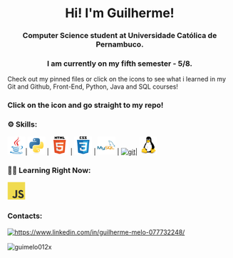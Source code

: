 <h1 align="center">Hi! I'm Guilherme!</h1>
<h3 align="center">Computer Science student at Universidade Católica de Pernambuco.</h3>
<h3 align="center">I am currently on my fifth semester -  5/8.</h3>

<p align="left">Check out my pinned files or click on the icons to see what i learned in my Git and Github, Front-End, Python, Java and SQL courses!</p>

<h3 align="left">Click on the icon and go straight to my repo!</h3>
<p align="left">
</p>

<h3 align="left"> ⚙️ Skills:</h3>



<p align="left"> <a href="https://github.com/GuiMelo012x/Curso-Java" target="_blank" rel="noreferrer"><img src="https://raw.githubusercontent.com/devicons/devicon/master/icons/java/java-original.svg" alt="java" width="40" height="40"/><a/>|<a href="https://github.com/GuiMelo012x/Curso-Python" target="_blank" rel="noreferrer"><img src="https://raw.githubusercontent.com/devicons/devicon/master/icons/python/python-original.svg" alt="python" width="40" height="40"/></a> | <a href="https://github.com/GuiMelo012x/Formacao-Front-End-HTML-CSS-JavaScript" target="_blank" rel="noreferrer"><img src="https://raw.githubusercontent.com/devicons/devicon/master/icons/html5/html5-original-wordmark.svg" alt="html5" width="40" height="40"/></a> | <a href="https://github.com/GuiMelo012x/Formacao-Front-End-HTML-CSS-JavaScript" target="_blank" rel="noreferrer"><img src="https://raw.githubusercontent.com/devicons/devicon/master/icons/css3/css3-original-wordmark.svg" alt="css3" width="40" height="40"/></a> | <a href="https://github.com/GuiMelo012x/Curso-Banco-de-Dados-SQL" target="_blank" rel="noreferrer"><img src="https://raw.githubusercontent.com/devicons/devicon/master/icons/mysql/mysql-original-wordmark.svg" alt="mysql" width="40" height="40"/></a> | <a href="https://github.com/GuiMelo012x/Curso-git-github" target="_blank" rel="noreferrer"> <img src="https://www.vectorlogo.zone/logos/git-scm/git-scm-icon.svg" alt="git" width="40" height="40"/></a>| <a href="https://github.com/GuiMelo012x/Curso-Linux" target="_blank" rel="noreferrer"> <img src="https://raw.githubusercontent.com/devicons/devicon/master/icons/linux/linux-original.svg" alt="linux" width="40" height="40"/> </a> </p>

<h3 align = "left"> 👨‍💻 Learning Right Now: </h3>
<p align="left"> <a href= "https://github.com/GuiMelo012x/Curso-JavaScript" target="_blank" rel="noreferrer"><img src="https://raw.githubusercontent.com/devicons/devicon/master/icons/javascript/javascript-original.svg" alt="javascript" width="40" height="40"/></a></p>


<h3 align="left"> Contacts: </h3>
<p align="left">
<a href="https://linkedin.com/in/guilherme-melo-077732248/" target="_blank"><img align="center" src="https://raw.githubusercontent.com/rahuldkjain/github-profile-readme-generator/master/src/images/icons/Social/linked-in-alt.svg" alt="https://www.linkedin.com/in/guilherme-melo-077732248/" height="30" width="40"/></a>
</p>

<p align = "left"><img align="center" src="https://github-readme-stats.vercel.app/api/top-langs?username=guimelo012x&show_icons=true&theme=tokyonight&locale=en&layout=compact" alt="guimelo012x" /></p>





